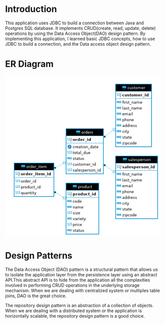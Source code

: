 # Introduction
This application uses JDBC to build a connection between Java and Postgres SQL database. It implements CRUD(create, read, update, delete) operations by using the Data Access Object(DAO) design pattern. By implementing this application, I learned basic JDBC concepts, how to use JDBC to build a connection, and the Data access object design pattern. 

# ER Diagram
![](https://github.com/jarviscanada/jarvis_data_eng_SiqiYang/blob/develop/core_java/jdbc/asset/ER_diagram.png)

# Design Patterns
The Data Access Object (DAO) pattern is a structural pattern that allows us to isolate the application layer from the persistence layer using an abstract API.This abstract API is to hide from the application all the complexities involved in performing CRUD operations in the underlying storage mechanism. When we are dealing with centralized system or multiples table joins, DAO is the great choice.

The repository design pattern is an abstraction of a collection of objects. When we are dealing with a distributed system or the application is horizontally scalable, the repository design pattern is a good choice.

